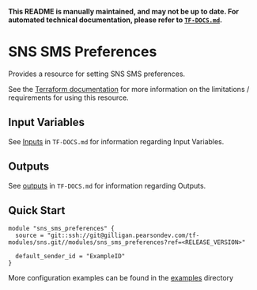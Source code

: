 **This README is manually maintained, and may not be up to date. For automated technical documentation, please refer to [`TF-DOCS.md`](TF-DOCS.md).**

# SNS SMS Preferences

Provides a resource for setting SNS SMS preferences.

See the [Terraform documentation](https://registry.terraform.io/providers/hashicorp/aws/latest/docs/resources/sns_sms_preferences) for more information on the limitations / requirements for using this resource.

## Input Variables

See [Inputs](TF-DOCS.md#Inputs) in `TF-DOCS.md` for information regarding Input Variables.

## Outputs

See [outputs](TF-DOCS.md#Outputs) in `TF-DOCS.md` for information regarding Outputs.

## Quick Start

```hcl-terraform
module "sns_sms_preferences" {
  source = "git::ssh://git@gilligan.pearsondev.com/tf-modules/sns.git//modules/sns_sms_preferences?ref=<RELEASE_VERSION>"

  default_sender_id = "ExampleID"
}
```

More configuration examples can be found in the [examples](../examples) directory
